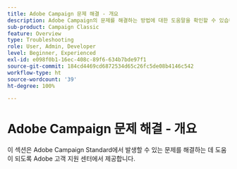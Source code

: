```yaml
---
title: Adobe Campaign 문제 해결 - 개요
description: Adobe Campaign의 문제를 해결하는 방법에 대한 도움말을 확인할 수 있습니다.
sub-product: Campaign Classic
feature: Overview
type: Troubleshooting
role: User, Admin, Developer
level: Beginner, Experienced
exl-id: e098f0b1-16ec-408c-89f6-634b7bde97f1
source-git-commit: 184cd4469cd6872534d65c26fc5de08b4146c542
workflow-type: ht
source-wordcount: '39'
ht-degree: 100%

---
```


# Adobe Campaign 문제 해결 - 개요

이 섹션은 Adobe Campaign Standard에서 발생할 수 있는 문제를 해결하는 데 도움이 되도록 Adobe 고객 지원 센터에서 제공합니다.
